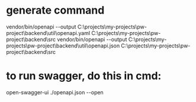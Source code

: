 # generate command
vendor/bin/openapi --output C:\projects\my-projects\pw-project\backend\util\openapi.yaml C:\projects\my-projects\pw-project\backend\src
vendor/bin/openapi --output C:\projects\my-projects\pw-project\backend\util\openapi.json C:\projects\my-projects\pw-project\backend\src 


# to run swagger, do this in cmd:
open-swagger-ui ./openapi.json --open 
